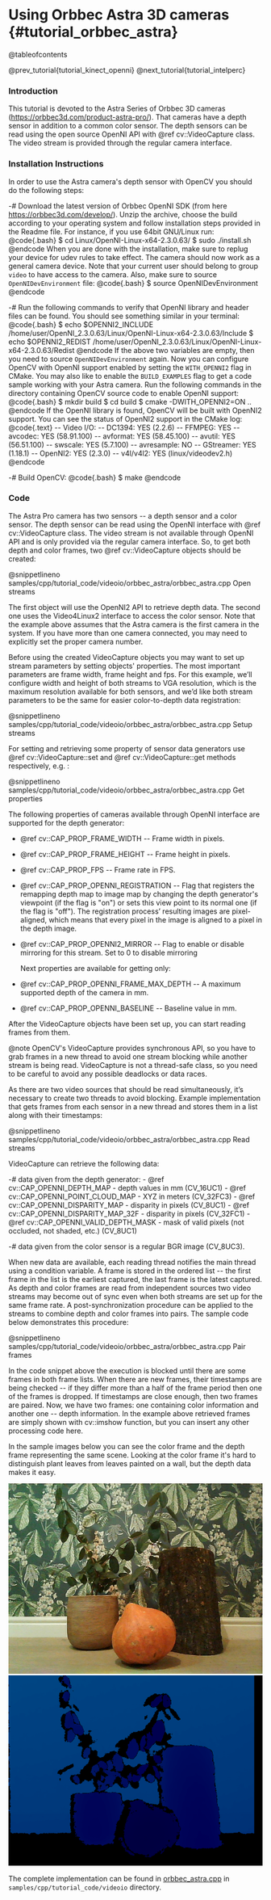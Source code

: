 Using Orbbec Astra 3D cameras {#tutorial_orbbec_astra}
======================================================

@tableofcontents

@prev_tutorial{tutorial_kinect_openni}
@next_tutorial{tutorial_intelperc}


### Introduction

This tutorial is devoted to the Astra Series of Orbbec 3D cameras (https://orbbec3d.com/product-astra-pro/).
That cameras have a depth sensor in addition to a common color sensor. The depth sensors can be read using
the open source OpenNI API with @ref cv::VideoCapture class. The video stream is provided through the regular
camera interface.

### Installation Instructions

In order to use the Astra camera's depth sensor with OpenCV you should do the following steps:

-#  Download the latest version of Orbbec OpenNI SDK (from here <https://orbbec3d.com/develop/>).
    Unzip the archive, choose the build according to your operating system and follow installation
    steps provided in the Readme file. For instance, if you use 64bit GNU/Linux run:
    @code{.bash}
    $ cd Linux/OpenNI-Linux-x64-2.3.0.63/
    $ sudo ./install.sh
    @endcode
    When you are done with the installation, make sure to replug your device for udev rules to take
    effect. The camera should now work as a general camera device. Note that your current user should
    belong to group `video` to have access to the camera. Also, make sure to source `OpenNIDevEnvironment` file:
    @code{.bash}
    $ source OpenNIDevEnvironment
    @endcode

-#  Run the following commands to verify that OpenNI library and header files can be found. You should see
    something similar in your terminal:
    @code{.bash}
    $ echo $OPENNI2_INCLUDE
    /home/user/OpenNI_2.3.0.63/Linux/OpenNI-Linux-x64-2.3.0.63/Include
    $ echo $OPENNI2_REDIST
    /home/user/OpenNI_2.3.0.63/Linux/OpenNI-Linux-x64-2.3.0.63/Redist
    @endcode
    If the above two variables are empty, then you need to source `OpenNIDevEnvironment` again. Now you can
    configure OpenCV with OpenNI support enabled by setting the `WITH_OPENNI2` flag in CMake.
    You may also like to enable the `BUILD_EXAMPLES` flag to get a code sample working with your Astra camera.
    Run the following commands in the directory containing OpenCV source code to enable OpenNI support:
    @code{.bash}
    $ mkdir build
    $ cd build
    $ cmake -DWITH_OPENNI2=ON ..
    @endcode
    If the OpenNI library is found, OpenCV will be built with OpenNI2 support. You can see the status of OpenNI2
    support in the CMake log:
    @code{.text}
    --   Video I/O:
    --     DC1394:                      YES (2.2.6)
    --     FFMPEG:                      YES
    --       avcodec:                   YES (58.91.100)
    --       avformat:                  YES (58.45.100)
    --       avutil:                    YES (56.51.100)
    --       swscale:                   YES (5.7.100)
    --       avresample:                NO
    --     GStreamer:                   YES (1.18.1)
    --     OpenNI2:                     YES (2.3.0)
    --     v4l/v4l2:                    YES (linux/videodev2.h)
    @endcode

-#  Build OpenCV:
    @code{.bash}
    $ make
    @endcode

### Code

The Astra Pro camera has two sensors -- a depth sensor and a color sensor. The depth sensor
can be read using the OpenNI interface with @ref cv::VideoCapture class. The video stream is
not available through OpenNI API and is only provided via the regular camera interface.
So, to get both depth and color frames, two @ref cv::VideoCapture objects should be created:

@snippetlineno samples/cpp/tutorial_code/videoio/orbbec_astra/orbbec_astra.cpp Open streams

The first object will use the OpenNI2 API to retrieve depth data. The second one uses the
Video4Linux2 interface to access the color sensor. Note that the example above assumes that
the Astra camera is the first camera in the system. If you have more than one camera connected,
you may need to explicitly set the proper camera number.

Before using the created VideoCapture objects you may want to set up stream parameters by setting
objects' properties. The most important parameters are frame width, frame height and fps.
For this example, we’ll configure width and height of both streams to VGA resolution, which is
the maximum resolution available for both sensors, and we’d like both stream parameters to be the
same for easier color-to-depth data registration:

@snippetlineno samples/cpp/tutorial_code/videoio/orbbec_astra/orbbec_astra.cpp Setup streams

For setting and retrieving some property of sensor data generators use @ref cv::VideoCapture::set and
@ref cv::VideoCapture::get methods respectively, e.g. :

@snippetlineno samples/cpp/tutorial_code/videoio/orbbec_astra/orbbec_astra.cpp Get properties

The following properties of cameras available through OpenNI interface are supported for the depth
generator:

-   @ref cv::CAP_PROP_FRAME_WIDTH -- Frame width in pixels.
-   @ref cv::CAP_PROP_FRAME_HEIGHT -- Frame height in pixels.
-   @ref cv::CAP_PROP_FPS -- Frame rate in FPS.
-   @ref cv::CAP_PROP_OPENNI_REGISTRATION -- Flag that registers the remapping depth map to image map
    by changing the depth generator's viewpoint (if the flag is "on") or sets this view point to
    its normal one (if the flag is "off"). The registration process’ resulting images are
    pixel-aligned, which means that every pixel in the image is aligned to a pixel in the depth
    image.
-   @ref cv::CAP_PROP_OPENNI2_MIRROR -- Flag to enable or disable mirroring for this stream. Set to 0
    to disable mirroring

    Next properties are available for getting only:

-   @ref cv::CAP_PROP_OPENNI_FRAME_MAX_DEPTH -- A maximum supported depth of the camera in mm.
-   @ref cv::CAP_PROP_OPENNI_BASELINE -- Baseline value in mm.

After the VideoCapture objects have been set up, you can start reading frames from them.

@note
    OpenCV's VideoCapture provides synchronous API, so you have to grab frames in a new thread
    to avoid one stream blocking while another stream is being read. VideoCapture is not a
    thread-safe class, so you need to be careful to avoid any possible deadlocks or data races.

As there are two video sources that should be read simultaneously, it’s necessary to create two
threads to avoid blocking. Example implementation that gets frames from each sensor in a new thread
and stores them in a list along with their timestamps:

@snippetlineno samples/cpp/tutorial_code/videoio/orbbec_astra/orbbec_astra.cpp Read streams

VideoCapture can retrieve the following data:

-#  data given from the depth generator:
    -   @ref cv::CAP_OPENNI_DEPTH_MAP - depth values in mm (CV_16UC1)
    -   @ref cv::CAP_OPENNI_POINT_CLOUD_MAP - XYZ in meters (CV_32FC3)
    -   @ref cv::CAP_OPENNI_DISPARITY_MAP - disparity in pixels (CV_8UC1)
    -   @ref cv::CAP_OPENNI_DISPARITY_MAP_32F - disparity in pixels (CV_32FC1)
    -   @ref cv::CAP_OPENNI_VALID_DEPTH_MASK - mask of valid pixels (not occluded, not shaded, etc.)
        (CV_8UC1)

-#  data given from the color sensor is a regular BGR image (CV_8UC3).

When new data are available, each reading thread notifies the main thread using a condition variable.
A frame is stored in the ordered list -- the first frame in the list is the earliest captured,
the last frame is the latest captured. As depth and color frames are read from independent sources
two video streams may become out of sync even when both streams are set up for the same frame rate.
A post-synchronization procedure can be applied to the streams to combine depth and color frames into
pairs. The sample code below demonstrates this procedure:

@snippetlineno samples/cpp/tutorial_code/videoio/orbbec_astra/orbbec_astra.cpp Pair frames

In the code snippet above the execution is blocked until there are some frames in both frame lists.
When there are new frames, their timestamps are being checked -- if they differ more than a half of
the frame period then one of the frames is dropped. If timestamps are close enough, then two frames
are paired. Now, we have two frames: one containing color information and another one -- depth information.
In the example above retrieved frames are simply shown with cv::imshow function, but you can insert
any other processing code here.

In the sample images below you can see the color frame and the depth frame representing the same scene.
Looking at the color frame it's hard to distinguish plant leaves from leaves painted on a wall,
but the depth data makes it easy.

![Color frame](images/astra_color.jpg)
![Depth frame](images/astra_depth.png)

The complete implementation can be found in
[orbbec_astra.cpp](https://github.com/opencv/opencv/tree/5.x/samples/cpp/tutorial_code/videoio/orbbec_astra/orbbec_astra.cpp)
in `samples/cpp/tutorial_code/videoio` directory.
